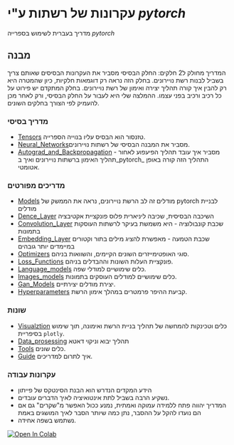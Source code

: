 &rlm;

# עקרונות של רשתות  ע"י _pytorch_

מדריך בעברית לשימוש בספרייה 
_pytorch_


## מבנה
&rlm;
המדריך מחולק ל2 חלקים: החלק הבסיסי מסביר את העקרונות הבסיסים שאותם צריך בשביל לבנות רשת נויירונים. 
בחלק הזה נראה רק דוגמאות חלקיות, כיון שהמטרה היא רק להבין איך קורה תהליך יצירה ואימון של רשת נויירונים. 
בחלק המתקדם יש פירוט על כל רכיב ורכיב בפני עצמו. ההמלצה שלי היא לעבור על החלק הבסיסי, ורק לאחר מכן להעמיק לפי הצורך בחלקים השונים. 
### מדריך בסיסי
- [Tensors](Tensors.ipynb) טזנסור הוא הבסיס עליו בנוייה הספרייה. 
- [Neural_Networks](Neural_Networks.ipynb)מסביר את המבנה הבסיסי של רשתות נויירונים. 
- [Autograd_and_Backpropagation](Autograd_and_Backpropagation.ipynb) מסביר איך עובד תהליך הפיעפוע לאחור  - תהליך האימון ברשתות נויירונים ואיך ב_pytorch_ התהליך הזה קורה באופן אטומטי. 
### מדריכים מפורטים
- [Models](Models.ipynb)  מודלים זה לב הרשת נויירונים, נראה את הממשק של pytorch  לבניית מודלים
- [Dence_Layer](Dence_Layer.ipynb) השיכבה הבסיסית, שכיבה ליניארית פלוס פונקציית אקטיבציה 
- [Convolution_Layer](Convolution_Layer.ipynb)  שכבת קונבולוציה - היא משמשת בעיקר לרשתות העוסקות בתמונות 
- [Embedding_Layer](Embedding_Layer.ipynb)  שכבת הטמעה - מאפשרת להציג מילים בתור וקטורים במיימדים יותר גובהים
- [Optimizers](Optimizers.ipynb) סוגי האופטימייזרים השונים הקיימים, והשוואות בניהם. 
- [Loss_Functions](Loss_functions.ipynb) פונקציית העלות השונות וההבדלים בניהם. 
- [Language_models](Language_models.ipynb) כלים שימושיים למודלי שפה. 
- [Images_models](Images_models.ipynb) כלים שימושיים למודלים העוסקים בתמונות. 
- [Gan_Models](Gan_Models.ipynb) יצירת מודלים יצירתיים. 
- [Hyperparameters](Hyperparameters.ipynb) קביעת ההיפר פרמטרים במהלך אימון הרשת. 

### שונות
- [Visualztion](Visualztion.ipynb) כלים וטכינקות להמחשה של תהליך בניית הרשת ואימונה, תוך שימוש בסיפריית `plotly`. 
- [Data_prosessing](Data_prosessing.ipynb) תהליך יבוא וניקוי דאטא
- [Tools](Tools.py) כלים שונים. 
- [Guide](Guide.md) איך לתרום למדריכים. 
### עקרונות עבודה
- הידע המקדים הנדרש הוא הבנת הסינטקס של פייתון
- נשקיע הרבה בשביל לתת אינטואיציה  לאיך הדברים עובדים.
- המדריך יהווה פתח ללמידה עמוקה ואמתית, נמנע ככול האפשר מ"שקרים" גם אם הם נועדו להקל על ההסבר, נתן כמה שיותר הסבר לאיך המושגים באמת
- נשתמש בשפה אחידה. 


[![Open In Colab](https://colab.research.google.com/assets/colab-badge.svg)](https://colab.research.google.com/github/avrymi-asraf/NN-in-pythorch-HB/blob/main/Autograd_and_Backpropagation.ipynb)